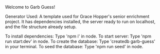Welcome to Garb Guess!

Generator Used: A template used for Grace Hopper's senior enrichment project. It has dependencies installed, the server ready to run on localhost, and the file structure already setup.

To install dependencies: Type 'npm i' in node.
To start server: Type 'npm run start:dev' in node.
To create the database: Type 'createdb garb-guess' in your terminal.
To seed the database: Type 'npm run seed' in node.